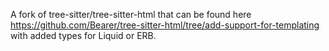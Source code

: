 A fork of tree-sitter/tree-sitter-html that can be found here https://github.com/Bearer/tree-sitter-html/tree/add-support-for-templating with added types for Liquid or ERB. 

